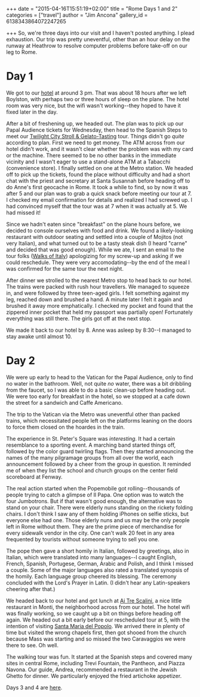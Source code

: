 +++
date = "2015-04-16T15:51:19+02:00"
title = "Rome Days 1 and 2"
categories = ["travel"]
author = "Jim Ancona"
gallery_id = 6138343864072247265

+++
So, we're three days into our visit and I haven't posted anything. I
plead exhaustion. Our trip was pretty uneventful, other than an hour
delay on the runway at Heathrow to resolve computer problems before
take-off on our leg to Rome.

# Day 1
We got to our
[hotel](http://www.hotelpaba.com/dove-siamo/) at around 3 pm. That was
about 18 hours after we left Boylston, with perhaps two or three hours of
sleep on the plane. The hotel room was very nice, but the wifi wasn't
working--they hoped to have it fixed later in the day.

After a bit of freshening up, we headed out. The plan was to pick up our Papal
Audience tickets for Wednesday, then head to the Spanish Steps to meet
our
[Twilight City Stroll & Gelato-Tasting](https://www.walksofitaly.com/rome-tours/welcome-rome-walking-tours)
tour. Things didn't go *quite* according to plan. First we need to get
money. The ATM across from our hotel didn't work, and it wasn't clear
whether the problem was with my card or the machine. There seemed to
be no other banks in the immediate vicinity and I wasn't eager to use
a stand-alone ATM at a Tabacchi (convenience store). I finally settled
on one at the Metro station. We headed off to pick up the tickets,
found the place without difficulty and had a short chat with the
priest and secretary at Santa Susannah before heading off to do Anne's
first geocache in Rome. It took a while to find, so by now it was
after 5 and our plan was to grab a quick snack before meeting our tour
at 7. I checked my email confirmation for details and realized I had
screwed up. I had convinced myself that the tour was at 7 when it was
actually at 5. We had missed it!

Since we hadn't eaten since "breakfast" on the plane hours before, we
decided to console ourselves with food and drink. We found a
likely-looking restaurant with outdoor seating and settled into a
couple of Mojitos (not very Italian), and what turned out to be a tasty steak
dish (I heard "carne" and decided that was good enough). While we ate,
I sent an email to the tour folks
([Walks of Italy](http://walksofitaly.com)) apologizing for my
screw-up and asking if we could reschedule. They were very
accomodating--by the end of the meal I was confirmed for the same tour
the next night.

After dinner we strolled to the nearest Metro stop to head back to our
hotel. The trains were packed with rush hour travellers. We managed to
squeeze in, and were followed by three teen-aged girls. I felt
something against my leg, reached down and brushed a hand. A minute
later I felt it again and brushed it away more emphatically. I checked
my pocket and found that the zippered inner pocket that held my
passport was partially open! Fortunately everything was still
there. The girls got off at the next stop.

We made it back to our hotel by 8. Anne was asleep by 8:30--I managed
to stay awake until almost 10.

# Day 2

We were up early to head to the Vatican for the Papal Audience, only
to find no water in the bathroom. Well, not quite *no* water, there
was a bit dribbling from the faucet, so I was able to do a basic
clean-up before heading out. We were too early for breakfast in the
hotel, so we stopped at a cafe down the street for a sandwich and
Caffe Americano.

The trip to the Vatican via the Metro was uneventful other than
packed trains, which necessitated people left on the platforms
leaning on the doors to force them closed on the hoardes in the train.

The experience in St. Peter's Square was *interesting*. It had a
certain resemblance to a sporting event. A marching band started
things off, followed by the color guard twirling flags. Then they
started announcing the names of the many pilgramage groups from all
over the world, each announcement followed by a cheer from the group
in question. It reminded me of when they list the school and
church groups on the center field scoreboard at Fenway.

The real action started when the Popemobile got rolling--thousands of
people trying to catch a glimpse of Il Papa. One option was to watch
the four Jumbotrons. But if that wasn't good enough, the alternative
was to stand on your chair. There were elderly nuns standing
on the rickety folding chairs. I don't think I saw any of them holding
iPhones on selfie sticks, but everyone else had one. Those elderly
nuns and us may be the only people left in Rome without them. They are
the prime piece of merchandise for every sidewalk vendor in the
city. One can't walk 20 feet in any area frequented by tourists
without someone trying to sell you one.

The pope then gave a short homily in Italian, followed by greetings,
also in Italian, which were translated into many languages--I caught
English, French, Spanish, Portugese, German, Arabic and Polish, and I
think I missed a couple. Some of the major languages also rated a
translated synopsis of the homily. Each language group cheered its
blessing. The ceremony concluded with the Lord's Prayer in
Latin. (I didn't hear any Latin-speakers cheering after that.)

We headed back to our hotel and got lunch at
[Ai Tre Scalini](http://colosseoorg.wix.com/aitrescalini), a nice
little restaurant in Monti, the neighborhood across from our
hotel. The hotel wifi was finally working, so we caught up a bit on
things before heading off again. We headed out a bit early before our
rescheduled tour at 5, with the intention of visiting
[Santa Maria del Popolo](http://en.wikipedia.org/wiki/Basilica_of_Santa_Maria_del_Popolo). We
arrived there in plenty of time but visited the wrong chapels first,
then got shooed from the church because Mass was starting and so
missed the two Caravaggios we were there to see. Oh well.

The walking tour was fun. It started at the Spanish steps and covered
many sites in central Rome, including Trevi Fountain, the Pantheon,
and Piazza Navona. Our guide, Andrea, recommended a restaurant in the
Jewish Ghetto for dinner. We particularly enjoyed the fried artichoke
appetizer.  

Days 3 and 4 are [here](/travel/Rome-Days-3-and-4).
